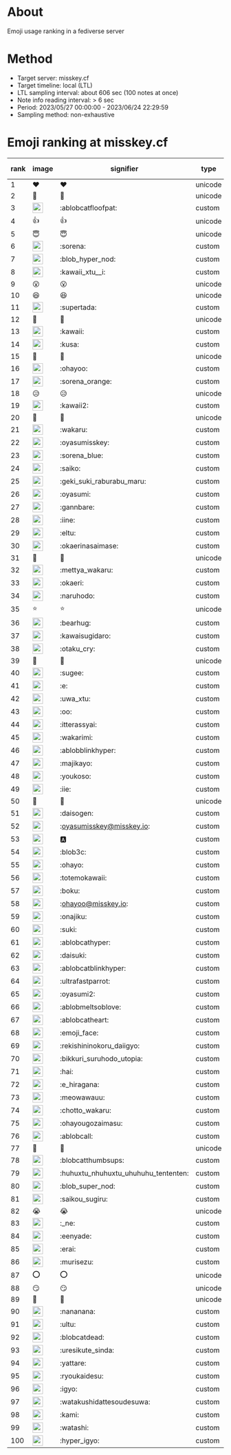 # About
Emoji usage ranking in a fediverse server

# Method
- Target server: misskey.cf
- Target timeline: local (LTL)
- LTL sampling interval: about 606 sec (100 notes at once)
- Note info reading interval: > 6 sec
- Period: 2023/05/27 00:00:00 - 2023/06/24 22:29:59 
- Sampling method: non-exhaustive

# Emoji ranking at misskey.cf

|rank|image|signifier|type|frequency score|
|----|----|----|----|----|
|1|❤|❤|unicode|18569|
|2|🎉|🎉|unicode|16499|
|3|<img height="24" src="https://misskey.cf/emoji/ablobcatfloofpat.webp">|:ablobcatfloofpat:|custom|9705|
|4|👍|👍|unicode|7082|
|5|😇|😇|unicode|4365|
|6|<img height="24" src="https://misskey.cf/emoji/sorena.webp">|:sorena:|custom|4319|
|7|<img height="24" src="https://misskey.cf/emoji/blob_hyper_nod.webp">|:blob_hyper_nod:|custom|3415|
|8|<img height="24" src="https://misskey.cf/emoji/kawaii_xtu__i.webp">|:kawaii_xtu__i:|custom|2970|
|9|😮|😮|unicode|2853|
|10|😆|😆|unicode|2698|
|11|<img height="24" src="https://misskey.cf/emoji/supertada.webp">|:supertada:|custom|2616|
|12|🙌|🙌|unicode|2266|
|13|<img height="24" src="https://misskey.cf/emoji/kawaii.webp">|:kawaii:|custom|2243|
|14|<img height="24" src="https://misskey.cf/emoji/kusa.webp">|:kusa:|custom|2230|
|15|🤔|🤔|unicode|2156|
|16|<img height="24" src="https://misskey.cf/emoji/ohayoo.webp">|:ohayoo:|custom|2133|
|17|<img height="24" src="https://misskey.cf/emoji/sorena_orange.webp">|:sorena_orange:|custom|1767|
|18|😥|😥|unicode|1661|
|19|<img height="24" src="https://misskey.cf/emoji/kawaii2.webp">|:kawaii2:|custom|1558|
|20|🥺|🥺|unicode|1554|
|21|<img height="24" src="https://misskey.cf/emoji/wakaru.webp">|:wakaru:|custom|1549|
|22|<img height="24" src="https://misskey.cf/emoji/oyasumisskey.webp">|:oyasumisskey:|custom|1439|
|23|<img height="24" src="https://misskey.cf/emoji/sorena_blue.webp">|:sorena_blue:|custom|1287|
|24|<img height="24" src="https://misskey.cf/emoji/saiko.webp">|:saiko:|custom|1279|
|25|<img height="24" src="https://misskey.cf/emoji/geki_suki_raburabu_maru.webp">|:geki_suki_raburabu_maru:|custom|1156|
|26|<img height="24" src="https://misskey.cf/emoji/oyasumi.webp">|:oyasumi:|custom|1140|
|27|<img height="24" src="https://misskey.cf/emoji/gannbare.webp">|:gannbare:|custom|1136|
|28|<img height="24" src="https://misskey.cf/emoji/iine.webp">|:iine:|custom|1118|
|29|<img height="24" src="https://misskey.cf/emoji/eltu.webp">|:eltu:|custom|1106|
|30|<img height="24" src="https://misskey.cf/emoji/okaerinasaimase.webp">|:okaerinasaimase:|custom|1043|
|31|💙|💙|unicode|1027|
|32|<img height="24" src="https://misskey.cf/emoji/mettya_wakaru.webp">|:mettya_wakaru:|custom|984|
|33|<img height="24" src="https://misskey.cf/emoji/okaeri.webp">|:okaeri:|custom|946|
|34|<img height="24" src="https://misskey.cf/emoji/naruhodo.webp">|:naruhodo:|custom|886|
|35|⭐|⭐|unicode|872|
|36|<img height="24" src="https://misskey.cf/emoji/bearhug.webp">|:bearhug:|custom|856|
|37|<img height="24" src="https://misskey.cf/emoji/kawaisugidaro.webp">|:kawaisugidaro:|custom|852|
|38|<img height="24" src="https://misskey.cf/emoji/otaku_cry.webp">|:otaku_cry:|custom|842|
|39|🍮|🍮|unicode|804|
|40|<img height="24" src="https://misskey.cf/emoji/sugee.webp">|:sugee:|custom|770|
|41|<img height="24" src="https://misskey.cf/emoji/e.webp">|:e:|custom|755|
|42|<img height="24" src="https://misskey.cf/emoji/uwa_xtu.webp">|:uwa_xtu:|custom|754|
|43|<img height="24" src="https://misskey.cf/emoji/oo.webp">|:oo:|custom|731|
|44|<img height="24" src="https://misskey.cf/emoji/itterassyai.webp">|:itterassyai:|custom|725|
|45|<img height="24" src="https://misskey.cf/emoji/wakarimi.webp">|:wakarimi:|custom|711|
|46|<img height="24" src="https://misskey.cf/emoji/ablobblinkhyper.webp">|:ablobblinkhyper:|custom|693|
|47|<img height="24" src="https://misskey.cf/emoji/majikayo.webp">|:majikayo:|custom|685|
|48|<img height="24" src="https://misskey.cf/emoji/youkoso.webp">|:youkoso:|custom|683|
|49|<img height="24" src="https://misskey.cf/emoji/iie.webp">|:iie:|custom|678|
|50|🫶|🫶|unicode|664|
|51|<img height="24" src="https://misskey.cf/emoji/daisogen.webp">|:daisogen:|custom|651|
|52|<img height="24" src="https://misskey.cf/emoji/oyasumisskey.webp">|:oyasumisskey@misskey.io:|custom|631|
|53|<img height="24" src="https://misskey.cf/emoji/a.webp">|:a:|custom|626|
|54|<img height="24" src="https://misskey.cf/emoji/blob3c.webp">|:blob3c:|custom|622|
|55|<img height="24" src="https://misskey.cf/emoji/ohayo.webp">|:ohayo:|custom|605|
|56|<img height="24" src="https://misskey.cf/emoji/totemokawaii.webp">|:totemokawaii:|custom|604|
|57|<img height="24" src="https://misskey.cf/emoji/boku.webp">|:boku:|custom|595|
|58|<img height="24" src="https://misskey.cf/emoji/ohayoo.webp">|:ohayoo@misskey.io:|custom|585|
|59|<img height="24" src="https://misskey.cf/emoji/onajiku.webp">|:onajiku:|custom|582|
|60|<img height="24" src="https://misskey.cf/emoji/suki.webp">|:suki:|custom|567|
|61|<img height="24" src="https://misskey.cf/emoji/ablobcathyper.webp">|:ablobcathyper:|custom|567|
|62|<img height="24" src="https://misskey.cf/emoji/daisuki.webp">|:daisuki:|custom|555|
|63|<img height="24" src="https://misskey.cf/emoji/ablobcatblinkhyper.webp">|:ablobcatblinkhyper:|custom|548|
|64|<img height="24" src="https://misskey.cf/emoji/ultrafastparrot.webp">|:ultrafastparrot:|custom|522|
|65|<img height="24" src="https://misskey.cf/emoji/oyasumi2.webp">|:oyasumi2:|custom|511|
|66|<img height="24" src="https://misskey.cf/emoji/ablobmeltsoblove.webp">|:ablobmeltsoblove:|custom|493|
|67|<img height="24" src="https://misskey.cf/emoji/ablobcatheart.webp">|:ablobcatheart:|custom|489|
|68|<img height="24" src="https://misskey.cf/emoji/emoji_face.webp">|:emoji_face:|custom|485|
|69|<img height="24" src="https://misskey.cf/emoji/rekishininokoru_daiigyo.webp">|:rekishininokoru_daiigyo:|custom|483|
|70|<img height="24" src="https://misskey.cf/emoji/bikkuri_suruhodo_utopia.webp">|:bikkuri_suruhodo_utopia:|custom|482|
|71|<img height="24" src="https://misskey.cf/emoji/hai.webp">|:hai:|custom|481|
|72|<img height="24" src="https://misskey.cf/emoji/e_hiragana.webp">|:e_hiragana:|custom|480|
|73|<img height="24" src="https://misskey.cf/emoji/meowawauu.webp">|:meowawauu:|custom|468|
|74|<img height="24" src="https://misskey.cf/emoji/chotto_wakaru.webp">|:chotto_wakaru:|custom|437|
|75|<img height="24" src="https://misskey.cf/emoji/ohayougozaimasu.webp">|:ohayougozaimasu:|custom|426|
|76|<img height="24" src="https://misskey.cf/emoji/ablobcall.webp">|:ablobcall:|custom|425|
|77|💢|💢|unicode|421|
|78|<img height="24" src="https://misskey.cf/emoji/blobcatthumbsups.webp">|:blobcatthumbsups:|custom|391|
|79|<img height="24" src="https://misskey.cf/emoji/huhuxtu_nhuhuxtu_uhuhuhu_tententen.webp">|:huhuxtu_nhuhuxtu_uhuhuhu_tententen:|custom|391|
|80|<img height="24" src="https://misskey.cf/emoji/blob_super_nod.webp">|:blob_super_nod:|custom|387|
|81|<img height="24" src="https://misskey.cf/emoji/saikou_sugiru.webp">|:saikou_sugiru:|custom|378|
|82|😭|😭|unicode|368|
|83|<img height="24" src="https://misskey.cf/emoji/_ne.webp">|:_ne:|custom|366|
|84|<img height="24" src="https://misskey.cf/emoji/eenyade.webp">|:eenyade:|custom|363|
|85|<img height="24" src="https://misskey.cf/emoji/erai.webp">|:erai:|custom|357|
|86|<img height="24" src="https://misskey.cf/emoji/murisezu.webp">|:murisezu:|custom|348|
|87|⭕|⭕|unicode|336|
|88|😏|😏|unicode|336|
|89|🖕|🖕|unicode|336|
|90|<img height="24" src="https://misskey.cf/emoji/nananana.webp">|:nananana:|custom|333|
|91|<img height="24" src="https://misskey.cf/emoji/ultu.webp">|:ultu:|custom|318|
|92|<img height="24" src="https://misskey.cf/emoji/blobcatdead.webp">|:blobcatdead:|custom|303|
|93|<img height="24" src="https://misskey.cf/emoji/uresikute_sinda.webp">|:uresikute_sinda:|custom|303|
|94|<img height="24" src="https://misskey.cf/emoji/yattare.webp">|:yattare:|custom|301|
|95|<img height="24" src="https://misskey.cf/emoji/ryoukaidesu.webp">|:ryoukaidesu:|custom|299|
|96|<img height="24" src="https://misskey.cf/emoji/igyo.webp">|:igyo:|custom|299|
|97|<img height="24" src="https://misskey.cf/emoji/watakushidattesoudesuwa.webp">|:watakushidattesoudesuwa:|custom|298|
|98|<img height="24" src="https://misskey.cf/emoji/kami.webp">|:kami:|custom|293|
|99|<img height="24" src="https://misskey.cf/emoji/watashi.webp">|:watashi:|custom|293|
|100|<img height="24" src="https://misskey.cf/emoji/hyper_igyo.webp">|:hyper_igyo:|custom|291|
